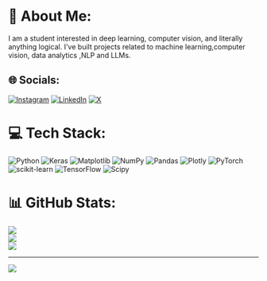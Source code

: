 # 💫 About Me:
I am a student interested in deep learning, computer vision, and literally <br>anything logical. I've built projects related to machine learning,computer<br>vision, data analytics ,NLP and LLMs.


## 🌐 Socials:
[![Instagram](https://img.shields.io/badge/Instagram-%23E4405F.svg?logo=Instagram&logoColor=white)](https://instagram.com/itsanshuman07) [![LinkedIn](https://img.shields.io/badge/LinkedIn-%230077B5.svg?logo=linkedin&logoColor=white)](https://linkedin.com/in/https://www.linkedin.com/in/anshuman-choudhary-691770261/overlay/about-this-profile/?lipi=urn%3Ali%3Apage%3Ad_flagship3_profile_view_base%3BRqA23%2F72SnSN5GzcsGz0tQ%3D%3D) [![X](https://img.shields.io/badge/X-black.svg?logo=X&logoColor=white)](https://x.com/itsanshuman07) 

# 💻 Tech Stack:
![Python](https://img.shields.io/badge/python-3670A0?style=for-the-badge&logo=python&logoColor=ffdd54) ![Keras](https://img.shields.io/badge/Keras-%23D00000.svg?style=for-the-badge&logo=Keras&logoColor=white) ![Matplotlib](https://img.shields.io/badge/Matplotlib-%23ffffff.svg?style=for-the-badge&logo=Matplotlib&logoColor=black) ![NumPy](https://img.shields.io/badge/numpy-%23013243.svg?style=for-the-badge&logo=numpy&logoColor=white) ![Pandas](https://img.shields.io/badge/pandas-%23150458.svg?style=for-the-badge&logo=pandas&logoColor=white) ![Plotly](https://img.shields.io/badge/Plotly-%233F4F75.svg?style=for-the-badge&logo=plotly&logoColor=white) ![PyTorch](https://img.shields.io/badge/PyTorch-%23EE4C2C.svg?style=for-the-badge&logo=PyTorch&logoColor=white) ![scikit-learn](https://img.shields.io/badge/scikit--learn-%23F7931E.svg?style=for-the-badge&logo=scikit-learn&logoColor=white) ![TensorFlow](https://img.shields.io/badge/TensorFlow-%23FF6F00.svg?style=for-the-badge&logo=TensorFlow&logoColor=white) ![Scipy](https://img.shields.io/badge/SciPy-%230C55A5.svg?style=for-the-badge&logo=scipy&logoColor=%white)
# 📊 GitHub Stats:
![](https://github-readme-stats.vercel.app/api?username=irixium&theme=dark&hide_border=false&include_all_commits=false&count_private=false)<br/>
![](https://github-readme-streak-stats.herokuapp.com/?user=irixium&theme=dark&hide_border=false)<br/>
![](https://github-readme-stats.vercel.app/api/top-langs/?username=irixium&theme=dark&hide_border=false&include_all_commits=false&count_private=false&layout=compact)

---
[![](https://visitcount.itsvg.in/api?id=irixium&icon=0&color=0)](https://visitcount.itsvg.in)

<!-- Proudly created with GPRM ( https://gprm.itsvg.in ) -->
